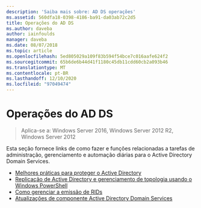 ```yaml
---
description: 'Saiba mais sobre: AD DS operações'
ms.assetid: 560dfa18-0398-4186-ba91-da03ab72c2d5
title: Operações do AD DS
ms.author: daveba
author: iainfoulds
manager: daveba
ms.date: 08/07/2018
ms.topic: article
ms.openlocfilehash: 5ed805029a109f83b594f54bce7c016aafe624f2
ms.sourcegitcommit: 65b6de6b44d41f1180c45db11cdd60cb2a093b46
ms.translationtype: MT
ms.contentlocale: pt-BR
ms.lasthandoff: 12/10/2020
ms.locfileid: "97049474"
---
```

# <a name="ad-ds-operations"></a>Operações do AD DS

>Aplica-se a: Windows Server 2016, Windows Server 2012 R2, Windows Server 2012

Esta seção fornece links de como fazer e funções relacionadas a tarefas de administração, gerenciamento e automação diárias para o Active Directory Domain Services.

* [Melhores práticas para proteger o Active Directory](../../../ad-ds/plan/security-best-practices/Best-Practices-for-Securing-Active-Directory.md)
* [Replicação de Active Directory e gerenciamento de topologia usando o Windows PowerShell](../../../ad-ds/manage/powershell/Active-Directory-Replication-and-Topology-Management-Using-Windows-PowerShell.md)
* [Como gerenciar a emissão de RIDs](../../../ad-ds/manage/Managing-RID-Issuance.md)
* [Atualizações de componente Active Directory Domain Services](../../../ad-ds/manage/component-updates/Active-Directory-Domain-Services-Component-Updates.md)
